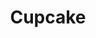 ---
title: Cupcake
tags: ["cupcake", "dessert", "sweet", "baking", "treat", "confectionery", "pastry"]
icon: cupcake
svg: '<svg xmlns="http://www.w3.org/2000/svg" width="24" height="24" fill="none" viewBox="0 0 24 24" stroke-width="1.5" stroke-linecap="round" stroke-linejoin="round" stroke="currentColor"><path d="m5 14 .804 5.626C5.948 20.636 6.308 21 7.385 21H10m-5-7h4m-4 0c-1.303-.604-2-2.236-2-3.666 0-1.536 1.03-2.85 2.49-3.397A.787.787 0 0 0 6 6.208c0-1.265 1.12-2.291 2.5-2.291.668 0 1.31.322 1.941-.066A5.833 5.833 0 0 1 13.5 3C16.538 3 19 5.257 19 8.042c0 1.256 2 1.594 2 3.208 0 1.277-.712 2.44-2 2.75m0 0h-4m4 0-.804 5.628C18.044 20.693 17.635 21 16.615 21H14m1-7H9m6 0-1 7m-5-7 1 7m0 0h4"/></svg>'
---
